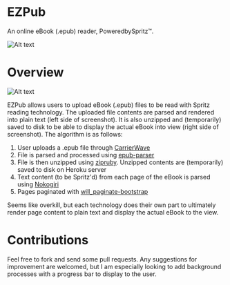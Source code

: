 EZPub
=====

An online eBook (.epub) reader, PoweredbySpritz™.

![Alt text](http://ezpub.herokuapp.com/assets/screenshot1-ee0466f2fbda80144381a8bb6a32065f.jpg)

# Overview

![Alt text](http://ezpub.herokuapp.com/assets/screenshot2-dadcda55eaa2c4b9002d7a743520f066.jpg)

EZPub allows users to upload eBook (.epub) files to be read with Spritz reading technology. The uploaded file contents are parsed and rendered into plain text (left side of screenshot). It is also unzipped and (temporarily) saved to disk to be able to display the actual eBook into view (right side of screenshot). The algorithm is as follows:

1. User uploads a .epub file through [CarrierWave](https://github.com/carrierwaveuploader/carrierwave)
2. File is parsed and processed using [epub-parser](https://github.com/KitaitiMakoto/epub-parser)
3. File is then unzipped using [zipruby](https://bitbucket.org/winebarrel/zip-ruby/wiki/Home). Unzipped contents are (temporarily) saved to disk on Heroku server
4. Text content (to be Spritz'd) from each page of the eBook is parsed using [Nokogiri](http://nokogiri.org/)
5. Pages paginated with [will_paginate-bootstrap](https://github.com/bootstrap-ruby/will_paginate-bootstrap)

Seems like overkill, but each technology does their own part to ultimately render page content to plain text and display the actual eBook to the view.

# Contributions

Feel free to fork and send some pull requests. Any suggestions for improvement are welcomed, but I am especially looking to add background processes with a progress bar to display to the user.